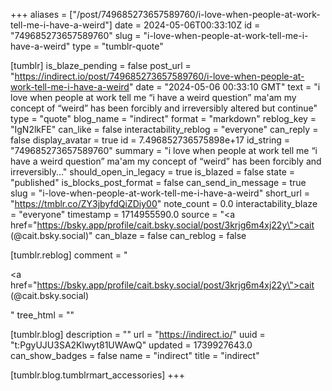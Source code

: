 +++
aliases = ["/post/749685273657589760/i-love-when-people-at-work-tell-me-i-have-a-weird"]
date = 2024-05-06T00:33:10Z
id = "749685273657589760"
slug = "i-love-when-people-at-work-tell-me-i-have-a-weird"
type = "tumblr-quote"

[tumblr]
is_blaze_pending = false
post_url = "https://indirect.io/post/749685273657589760/i-love-when-people-at-work-tell-me-i-have-a-weird"
date = "2024-05-06 00:33:10 GMT"
text = "i love when people at work tell me &ldquo;i have a weird question&rdquo; ma'am my concept of &ldquo;weird&rdquo; has been forcibly and irreversibly altered but continue"
type = "quote"
blog_name = "indirect"
format = "markdown"
reblog_key = "IgN2lkFE"
can_like = false
interactability_reblog = "everyone"
can_reply = false
display_avatar = true
id = 7.496852736575898e+17
id_string = "749685273657589760"
summary = "i love when people at work tell me “i have a weird question” ma'am my concept of “weird” has been forcibly and irreversibly..."
should_open_in_legacy = true
is_blazed = false
state = "published"
is_blocks_post_format = false
can_send_in_message = true
slug = "i-love-when-people-at-work-tell-me-i-have-a-weird"
short_url = "https://tmblr.co/ZY3jbyfdQiZDiy00"
note_count = 0.0
interactability_blaze = "everyone"
timestamp = 1714955590.0
source = "<a href=\"https://bsky.app/profile/cait.bsky.social/post/3krjg6m4xj22y\">cait  (@cait.bsky.social)</a>"
can_blaze = false
can_reblog = false

[tumblr.reblog]
comment = "<p><a href=\"https://bsky.app/profile/cait.bsky.social/post/3krjg6m4xj22y\">cait  (@cait.bsky.social)</a></p>"
tree_html = ""

[tumblr.blog]
description = ""
url = "https://indirect.io/"
uuid = "t:PgyUJU3SA2Klwyt81UWAwQ"
updated = 1739927643.0
can_show_badges = false
name = "indirect"
title = "indirect"

[tumblr.blog.tumblrmart_accessories]
+++
